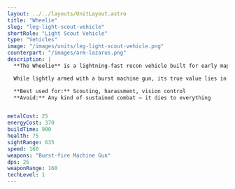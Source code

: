 ```yaml
---
layout: ../../layouts/UnitLayout.astro
title: "Wheelie"
slug: "leg-light-scout-vehicle"
shortRole: "Light Scout Vehicle"
type: "Vehicles"
image: "/images/units/leg-light-scout-vehicle.png"
counterpart: "/images/arm-lazarus.png"
description: |
  **The Wheelie** is a lightning-fast recon vehicle built for early map control and intelligence gathering. With unmatched speed and a powerful sensor suite, it can quickly scout expansions, identify enemy positions, and bait units into ambushes.

  While lightly armed with a burst machine gun, its true value lies in its speed and sight range. Use it to disrupt early expansions, force overreactions, or screen for heavier Legion forces — just don't expect it to survive a direct encounter.

  **Best used for:** Scouting, harassment, vision control  
  **Avoid:** Any kind of sustained combat — it dies to everything


metalCost: 25
energyCost: 370
buildTime: 900
health: 75
sightRange: 635
speed: 160
weapons: "Burst-fire Machine Gun"
dps: 26
weaponRange: 160
techLevel: 1
---
```

